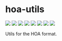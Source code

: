 # hoa-utils

[![](https://img.shields.io/pypi/v/hoa-utils.svg)](https://pypi.python.org/pypi/hoa-utils)
[![](https://img.shields.io/travis/logics4ai-sapienza/hoa-utils.svg)](https://travis-ci.org/logics4ai-sapienza/hoa-utils)
[![](https://img.shields.io/pypi/pyversions/hoa-utils.svg)](https://pypi.python.org/pypi/hoa-utils)
[![](https://img.shields.io/badge/docs-mkdocs-9cf)](https://www.mkdocs.org/)
[![](https://img.shields.io/badge/status-development-orange.svg)](https://img.shields.io/badge/status-development-orange.svg)
[![](https://img.shields.io/badge/flake8-checked-blueviolet)](https://img.shields.io/badge/flake8-checked-blueviolet)
[![](https://img.shields.io/badge/mypy-checked-blue)](https://img.shields.io/badge/mypy-checked-blue)
[![](https://img.shields.io/badge/license-MIT-lightgrey)](https://img.shields.io/badge/license-MIT-lightgrey)

Utils for the HOA format.
